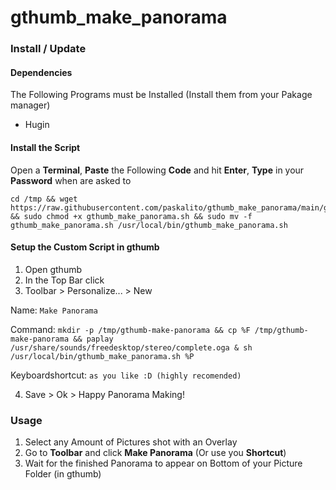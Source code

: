 # gthumb_make_panorama

### Install / Update

#### Dependencies
The Following Programs must be Installed (Install them from your Pakage manager)
- Hugin


#### Install the Script
Open a **Terminal**, **Paste** the Following **Code** and hit **Enter**, **Type** in your **Password** when are asked to
````
cd /tmp && wget https://raw.githubusercontent.com/paskalito/gthumb_make_panorama/main/gthumb_make_panorama.sh && sudo chmod +x gthumb_make_panorama.sh && sudo mv -f gthumb_make_panorama.sh /usr/local/bin/gthumb_make_panorama.sh
````
#### Setup the Custom Script in gthumb
1. Open gthumb
2. In the Top Bar click
3. Toolbar > Personalize... > New

Name: `Make Panorama`

Command: `mkdir -p /tmp/gthumb-make-panorama && cp %F /tmp/gthumb-make-panorama && paplay /usr/share/sounds/freedesktop/stereo/complete.oga & sh /usr/local/bin/gthumb_make_panorama.sh %P`

Keyboardshortcut: `as you like :D (highly recomended)`

4. Save > Ok > Happy Panorama Making!

### Usage
1. Select any Amount of Pictures shot with an Overlay
2. Go to **Toolbar** and click **Make Panorama** (Or use you **Shortcut**)
3. Wait for the finished Panorama to appear on Bottom of your Picture Folder (in gthumb)
